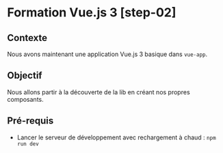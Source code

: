 # Formation Vue.js 3 [step-02]

## Contexte

Nous avons maintenant une application Vue.js 3 basique dans `vue-app`.

## Objectif

Nous allons partir à la découverte de la lib en créant nos propres composants.

## Pré-requis

- Lancer le serveur de développement avec rechargement à chaud : `npm run dev` 
